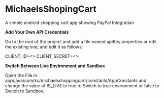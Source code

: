 # MichaelsShopingCart

A simple android shopping cart app showing PayPal Integration

**Add Your Own API Credentials**

Go to the root of the project and add a file named apiKey.properties or edit the existing one; and edit it as follows:

CLIENT_ID=<<YOUR PAYPAL CLIENT ID>>
CLIENT_SECRET=<<YOUR PAYPAL CLIENT SECRET GOES HERE>>

**Switch Between Live Environment and Sandbox**

Open the File in app/java/com/kc/michaelsshoppingcart/constants/AppConstants and change the value of IS_LIVE to true to Switch to true environment or false to Switch to Sandbox.
